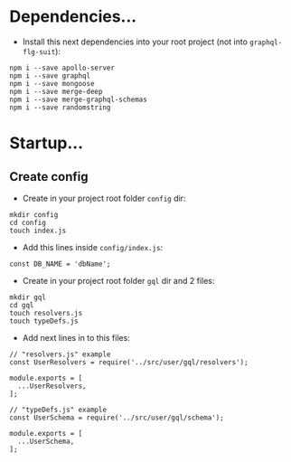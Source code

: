# Dependencies...

* Install this next dependencies into your root project (not into `graphql-flg-suit`):

```
npm i --save apollo-server
npm i --save graphql
npm i --save mongoose
npm i --save merge-deep
npm i --save merge-graphql-schemas
npm i --save randomstring
```

# Startup...

## Create config

* Create in your project root folder `config` dir:

```
mkdir config
cd config
touch index.js
```

* Add this lines inside `config/index.js`:

```
const DB_NAME = 'dbName';
```

* Create in your project root folder `gql` dir and 2 files:

```
mkdir gql
cd gql
touch resolvers.js
touch typeDefs.js
```

* Add next lines in to this files:

```
// "resolvers.js" example
const UserResolvers = require('../src/user/gql/resolvers');

module.exports = [
  ...UserResolvers,
];
```

```
// "typeDefs.js" example
const UserSchema = require('../src/user/gql/schema');

module.exports = [
  ...UserSchema,
];
```
